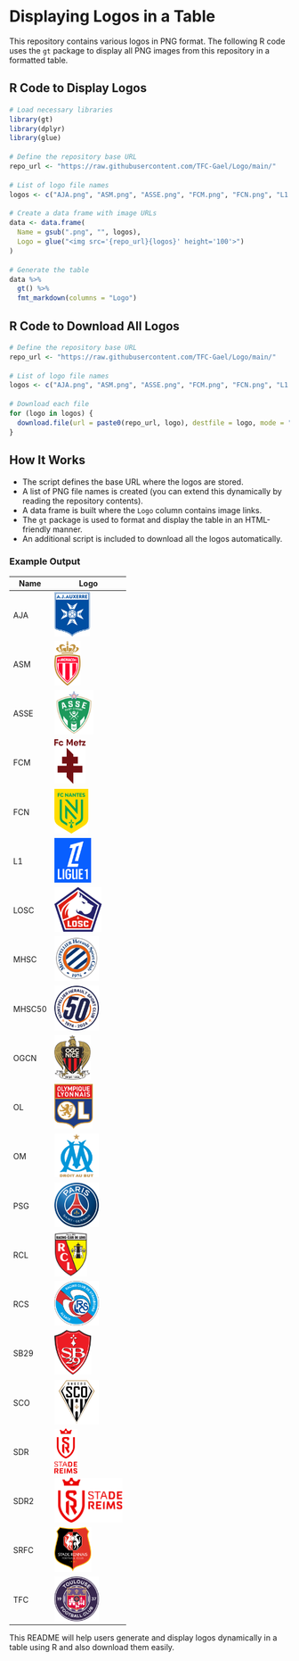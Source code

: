 # Displaying Logos in a Table

This repository contains various logos in PNG format. The following R code uses the `gt` package to display all PNG images from this repository in a formatted table.

## R Code to Display Logos

```r
# Load necessary libraries
library(gt)
library(dplyr)
library(glue)

# Define the repository base URL
repo_url <- "https://raw.githubusercontent.com/TFC-Gael/Logo/main/"

# List of logo file names
logos <- c("AJA.png", "ASM.png", "ASSE.png", "FCM.png", "FCN.png", "L1.png", "LOSC.png", "MHSC.png", "MHSC50.png", "OGCN.png", "OL.png", "OM.png", "PSG.png", "RCL.png", "RCS.png", "SB29.png", "SCO.png", "SDR.png", "SDR2.png", "SRFC.png", "TFC.png")

# Create a data frame with image URLs
data <- data.frame(
  Name = gsub(".png", "", logos),
  Logo = glue("<img src='{repo_url}{logos}' height='100'>")
)

# Generate the table
data %>%
  gt() %>%
  fmt_markdown(columns = "Logo")
```

## R Code to Download All Logos

```r
# Define the repository base URL
repo_url <- "https://raw.githubusercontent.com/TFC-Gael/Logo/main/"

# List of logo file names
logos <- c("AJA.png", "ASM.png", "ASSE.png", "FCM.png", "FCN.png", "L1.png", "LOSC.png", "MHSC.png", "MHSC50.png", "OGCN.png", "OL.png", "OM.png", "PSG.png", "RCL.png", "RCS.png", "SB29.png", "SCO.png", "SDR.png", "SDR2.png", "SRFC.png", "TFC.png")

# Download each file
for (logo in logos) {
  download.file(url = paste0(repo_url, logo), destfile = logo, mode = "wb")
}
```

## How It Works
- The script defines the base URL where the logos are stored.
- A list of PNG file names is created (you can extend this dynamically by reading the repository contents).
- A data frame is built where the `Logo` column contains image links.
- The `gt` package is used to format and display the table in an HTML-friendly manner.
- An additional script is included to download all the logos automatically.

### Example Output
| Name | Logo |
|------|------|
| AJA  | <img src='https://raw.githubusercontent.com/TFC-Gael/Logo/main/AJA.png' height='80'> |
| ASM  | <img src='https://raw.githubusercontent.com/TFC-Gael/Logo/main/ASM.png' height='80'> |
| ASSE | <img src='https://raw.githubusercontent.com/TFC-Gael/Logo/main/ASSE.png' height='80'> |
| FCM  | <img src='https://raw.githubusercontent.com/TFC-Gael/Logo/main/FCM.png' height='80'> |
| FCN  | <img src='https://raw.githubusercontent.com/TFC-Gael/Logo/main/FCN.png' height='80'> |
| L1   | <img src='https://raw.githubusercontent.com/TFC-Gael/Logo/main/L1.png' height='80'> |
| LOSC | <img src='https://raw.githubusercontent.com/TFC-Gael/Logo/main/LOSC.png' height='80'> |
| MHSC | <img src='https://raw.githubusercontent.com/TFC-Gael/Logo/main/MHSC.png' height='80'> |
| MHSC50 | <img src='https://raw.githubusercontent.com/TFC-Gael/Logo/main/MHSC50.png' height='80'> |
| OGCN | <img src='https://raw.githubusercontent.com/TFC-Gael/Logo/main/OGCN.png' height='80'> |
| OL   | <img src='https://raw.githubusercontent.com/TFC-Gael/Logo/main/OL.png' height='80'> |
| OM   | <img src='https://raw.githubusercontent.com/TFC-Gael/Logo/main/OM.png' height='80'> |
| PSG  | <img src='https://raw.githubusercontent.com/TFC-Gael/Logo/main/PSG.png' height='80'> |
| RCL  | <img src='https://raw.githubusercontent.com/TFC-Gael/Logo/main/RCL.png' height='80'> |
| RCS  | <img src='https://raw.githubusercontent.com/TFC-Gael/Logo/main/RCS.png' height='80'> |
| SB29 | <img src='https://raw.githubusercontent.com/TFC-Gael/Logo/main/SB29.png' height='80'> |
| SCO  | <img src='https://raw.githubusercontent.com/TFC-Gael/Logo/main/SCO.png' height='80'> |
| SDR  | <img src='https://raw.githubusercontent.com/TFC-Gael/Logo/main/SDR.png' height='80'> |
| SDR2 | <img src='https://raw.githubusercontent.com/TFC-Gael/Logo/main/SDR2.png' height='80'> |
| SRFC | <img src='https://raw.githubusercontent.com/TFC-Gael/Logo/main/SRFC.png' height='80'> |
| TFC  | <img src='https://raw.githubusercontent.com/TFC-Gael/Logo/main/TFC.png' height='80'> |

This README will help users generate and display logos dynamically in a table using R and also download them easily.

